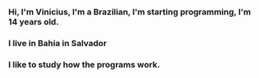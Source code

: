 <h3> Hi, I'm Vinicius, I'm a Brazilian, I'm starting programming, I'm 14 years old. </h1>
<h3> I live in Bahia in Salvador </h2>
<h3> I like to study how the programs work. </h2>
